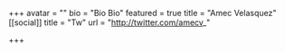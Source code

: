 +++
avatar = ""
bio = "Bio Bio"
featured = true
title = "Amec Velasquez"
[[social]]
title = "Tw"
url = "http://twitter.com/amecv_"

+++
